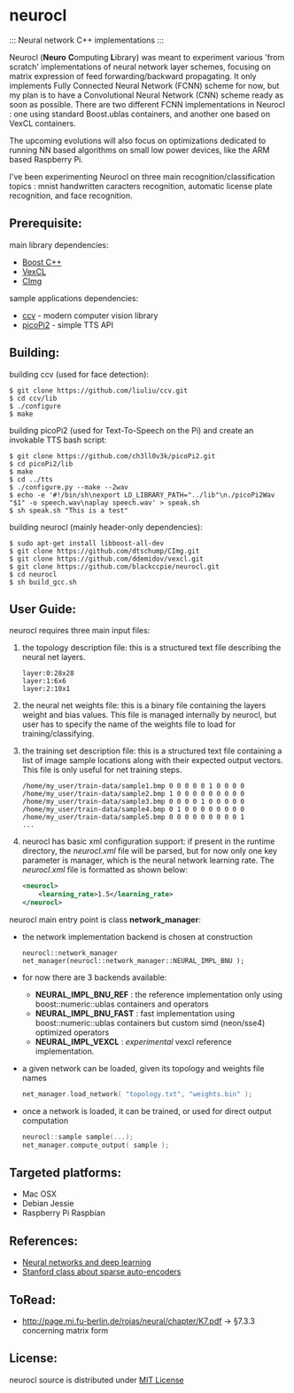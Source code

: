 # neurocl
::: Neural network C++ implementations :::

Neurocl (**Neuro** **C**omputing **L**ibrary) was meant to experiment various 'from scratch' implementations of neural network layer schemes, focusing on matrix expression of feed forwarding/backward propagating.
It only implements Fully Connected Neural Network (FCNN) scheme for now, but my plan is to have a Convolutional Neural Network (CNN) scheme ready as soon as possible.
There are two different FCNN implementations in Neurocl : one using standard Boost.ublas containers, and another one based on VexCL containers.  

The upcoming evolutions will also focus on optimizations dedicated to running NN based algorithms on small low power devices, like the ARM based Raspberry Pi.

I've been experimenting Neurocl on three main recognition/classification topics : mnist handwritten caracters recognition, automatic license plate recognition, and face recognition.

## Prerequisite:

main library dependencies:

- [Boost C++](https://github.com/boostorg)
- [VexCL](https://github.com/ddemidov/vexcl)
- [CImg](https://github.com/dtschump/CImg)

sample applications dependencies:

- [ccv](http://libccv.org) - modern computer vision library
- [picoPi2](https://github.com/ch3ll0v3k/picoPi2) - simple TTS API

## Building:

building ccv (used for face detection):

```shell
$ git clone https://github.com/liuliu/ccv.git
$ cd ccv/lib
$ ./configure
$ make
```

building picoPi2 (used for Text-To-Speech on the Pi) and create an invokable TTS bash script:

```shell
$ git clone https://github.com/ch3ll0v3k/picoPi2.git
$ cd picoPi2/lib
$ make
$ cd ../tts
$ ./configure.py --make --2wav
$ echo -e '#!/bin/sh\nexport LD_LIBRARY_PATH="../lib"\n./picoPi2Wav "$1" -o speech.wav\naplay speech.wav' > speak.sh
$ sh speak.sh "This is a test"
```

building neurocl (mainly header-only dependencies):

```shell
$ sudo apt-get install libboost-all-dev
$ git clone https://github.com/dtschump/CImg.git
$ git clone https://github.com/ddemidov/vexcl.git
$ git clone https://github.com/blackccpie/neurocl.git
$ cd neurocl
$ sh build_gcc.sh
```

## User Guide:

neurocl requires three main input files:

1. the topology description file: this is a structured text file describing the neural net layers.

    ```text
    layer:0:28x28
    layer:1:6x6
    layer:2:10x1
    ```

2. the neural net weights file: this is a binary file containing the layers weight and bias values. This file is managed internally by neurocl, but user has to specify the name of the weights file to load for training/classifying.

3. the training set description file: this is a structured text file containing a list of image sample locations along with their expected output vectors. This file is only useful for net training steps.

    ```text
    /home/my_user/train-data/sample1.bmp 0 0 0 0 0 1 0 0 0 0
    /home/my_user/train-data/sample2.bmp 1 0 0 0 0 0 0 0 0 0
    /home/my_user/train-data/sample3.bmp 0 0 0 0 1 0 0 0 0 0
    /home/my_user/train-data/sample4.bmp 0 1 0 0 0 0 0 0 0 0
    /home/my_user/train-data/sample5.bmp 0 0 0 0 0 0 0 0 0 1
    ...
    ```

4. neurocl has basic xml configuration support: if present in the runtime directory, the _neurocl.xml_ file will be parsed, but for now only one key parameter is manager, which is the neural network learning rate. The _neurocl.xml_ file is formatted as shown below:

    ```xml
    <neurocl>
	    <learning_rate>1.5</learning_rate>
    </neurocl>
    ```

neurocl main entry point is class **network_manager**:
- the network implementation backend is chosen at construction

    ```
    neurocl::network_manager net_manager(neurocl::network_manager::NEURAL_IMPL_BNU );
    ```

- for now there are 3 backends available:

    * **NEURAL_IMPL_BNU_REF** : the reference implementation only using boost::numeric::ublas containers and operators
    * **NEURAL_IMPL_BNU_FAST** : fast  implementation using boost::numeric::ublas containers but custom simd (neon/sse4) optimized operators
    * **NEURAL_IMPL_VEXCL** : _experimental_ vexcl reference implementation.


- a given network can be loaded, given its topology and weights file names

    ```c++
    net_manager.load_network( "topology.txt", "weights.bin" );
    ```
    
- once a network is loaded, it can be trained, or used for direct output computation

    ```c++
    neurocl::sample sample(...);
    net_manager.compute_output( sample );
    ```

## Targeted platforms:

- Mac OSX
- Debian Jessie
- Raspberry Pi Raspbian

## References:
- [Neural networks and deep learning](http://neuralnetworksanddeeplearning.com)
- [Stanford class about sparse auto-encoders](http://web.stanford.edu/class/cs294a/sparseAutoencoder.pdf)

## ToRead:
- http://page.mi.fu-berlin.de/rojas/neural/chapter/K7.pdf
-> §7.3.3 concerning matrix form

## License:

neurocl source is distributed under [MIT License](https://en.wikipedia.org/wiki/MIT_License)
